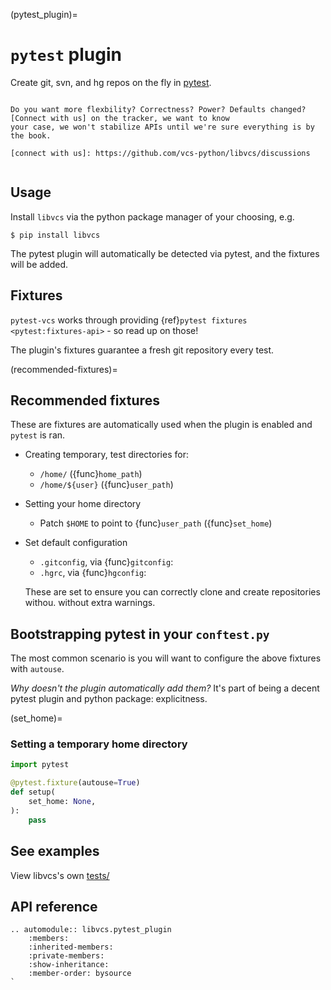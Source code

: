 (pytest_plugin)=

# `pytest` plugin

Create git, svn, and hg repos on the fly in [pytest].

```{seealso} Using libvcs?

Do you want more flexbility? Correctness? Power? Defaults changed? [Connect with us] on the tracker, we want to know
your case, we won't stabilize APIs until we're sure everything is by the book.

[connect with us]: https://github.com/vcs-python/libvcs/discussions

```

```{module} libvcs.pytest_plugin

```

[pytest]: https://docs.pytest.org/

## Usage

Install `libvcs` via the python package manager of your choosing, e.g.

```console
$ pip install libvcs
```

The pytest plugin will automatically be detected via pytest, and the fixtures will be added.

## Fixtures

`pytest-vcs` works through providing {ref}`pytest fixtures <pytest:fixtures-api>` - so read up on
those!

The plugin's fixtures guarantee a fresh git repository every test.

(recommended-fixtures)=

## Recommended fixtures

These are fixtures are automatically used when the plugin is enabled and `pytest` is ran.

- Creating temporary, test directories for:
  - `/home/` ({func}`home_path`)
  - `/home/${user}` ({func}`user_path`)
- Setting your home directory
  - Patch `$HOME` to point to {func}`user_path` ({func}`set_home`)
- Set default configuration

  - `.gitconfig`, via {func}`gitconfig`:
  - `.hgrc`, via {func}`hgconfig`:

  These are set to ensure you can correctly clone and create repositories withou. without extra
  warnings.

## Bootstrapping pytest in your `conftest.py`

The most common scenario is you will want to configure the above fixtures with `autouse`.

_Why doesn't the plugin automatically add them?_ It's part of being a decent pytest plugin and
python package: explicitness.

(set_home)=

### Setting a temporary home directory

```python
import pytest

@pytest.fixture(autouse=True)
def setup(
    set_home: None,
):
    pass
```

## See examples

View libvcs's own [tests/](https://github.com/vcs-python/libvcs/tree/master/tests)

## API reference

```{eval-rst}
.. automodule:: libvcs.pytest_plugin
    :members:
    :inherited-members:
    :private-members:
    :show-inheritance:
    :member-order: bysource
`
```
